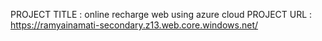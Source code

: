 PROJECT TITLE  :  online recharge web using azure cloud
PROJECT URL    :  https://ramyainamati-secondary.z13.web.core.windows.net/
